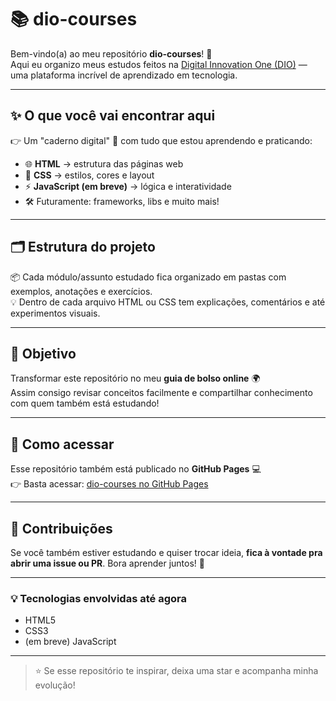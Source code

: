 # 📚 dio-courses  

Bem-vindo(a) ao meu repositório **dio-courses**! 🎉  
Aqui eu organizo meus estudos feitos na [Digital Innovation One (DIO)](https://www.dio.me/) — uma plataforma incrível de aprendizado em tecnologia.  

---

## ✨ O que você vai encontrar aqui  

👉 Um "caderno digital" 📝 com tudo que estou aprendendo e praticando:  
- 🌐 **HTML** → estrutura das páginas web  
- 🎨 **CSS** → estilos, cores e layout  
- ⚡ **JavaScript (em breve)** → lógica e interatividade  
- 🛠️ Futuramente: frameworks, libs e muito mais!  

---

## 🗂 Estrutura do projeto  

📦 Cada módulo/assunto estudado fica organizado em pastas com exemplos, anotações e exercícios.  
💡 Dentro de cada arquivo HTML ou CSS tem explicações, comentários e até experimentos visuais.  

---

## 🎯 Objetivo  

Transformar este repositório no meu **guia de bolso online** 🌍  
Assim consigo revisar conceitos facilmente e compartilhar conhecimento com quem também está estudando!  

---

## 🚀 Como acessar  

Esse repositório também está publicado no **GitHub Pages** 💻  
👉 Basta acessar: [dio-courses no GitHub Pages](https://SEU-USUARIO.github.io/dio-courses)  

---

## 🤝 Contribuições  

Se você também estiver estudando e quiser trocar ideia, **fica à vontade pra abrir uma issue ou PR**. Bora aprender juntos! 🚀  

---

### 💡 Tecnologias envolvidas até agora
- HTML5  
- CSS3  
- (em breve) JavaScript  

---

> ⭐ Se esse repositório te inspirar, deixa uma star e acompanha minha evolução!  

